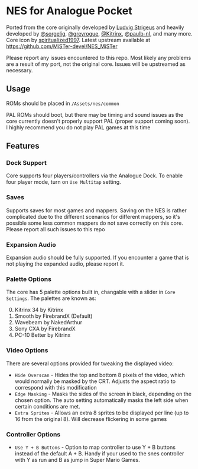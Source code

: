 # NES for Analogue Pocket

Ported from the core originally developed by [Ludvig Strigeus](https://github.com/strigeus/fpganes) and heavily developed by [@sorgelig](https://github.com/sorgelig), [@greyrogue](https://github.com/greyrogue), [@Kitrinx](https://github.com/Kitrinx), [@paulb-nl](https://github.com/paulb-nl), and many more. Core icon by [spiritualized1997](https://github.com/spiritualized1997). Latest upstream available at https://github.com/MiSTer-devel/NES_MiSTer

Please report any issues encountered to this repo. Most likely any problems are a result of my port, not the original core. Issues will be upstreamed as necessary.

## Usage

ROMs should be placed in `/Assets/nes/common`

PAL ROMs should boot, but there may be timing and sound issues as the core currently doesn't properly support PAL (proper support coming soon). I highly recommend you do not play PAL games at this time

## Features

### Dock Support

Core supports four players/controllers via the Analogue Dock. To enable four player mode, turn on `Use Multitap` setting.

### Saves

Supports saves for most games and mappers. Saving on the NES is rather complicated due to the different scenarios for different mappers, so it's possible some less common mappers do not save correctly on this core. Please report all such issues to this repo

### Expansion Audio

Expansion audio should be fully supported. If you encounter a game that is not playing the expanded audio, please report it.

### Palette Options

The core has 5 palette options built in, changable with a slider in `Core Settings`. The palettes are known as:

0. Kitrinx 34 by Kitrinx
1. Smooth by FirebrandX (Default)
2. Wavebeam by NakedArthur
3. Sony CXA by FirebrandX
4. PC-10 Better by Kitrinx

### Video Options

There are several options provided for tweaking the displayed video:

* `Hide Overscan` - Hides the top and bottom 8 pixels of the video, which would normally be masked by the CRT. Adjusts the aspect ratio to correspond with this modification
* `Edge Masking` - Masks the sides of the screen in black, depending on the chosen option. The auto setting automatically masks the left side when certain conditions are met.
* `Extra Sprites` - Allows an extra 8 sprites to be displayed per line (up to 16 from the original 8). Will decrease flickering in some games

### Controller Options

* `Use Y + B Buttons` - Option to map controller to use Y + B buttons instead of the default A + B. Handy if your used to the snes controller with Y as run and B as jump in Super Mario Games.
